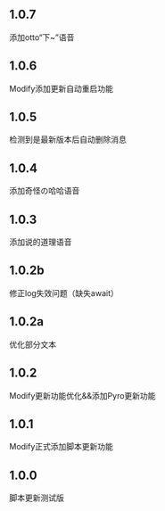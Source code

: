 ## 1.0.7
添加otto“下~”语音

## 1.0.6
Modify添加更新自动重启功能

## 1.0.5
检测到是最新版本后自动删除消息

## 1.0.4
添加奇怪の哈哈语音

## 1.0.3
添加说的道理语音

## 1.0.2b
修正log失效问题（缺失await）

## 1.0.2a
优化部分文本

## 1.0.2
Modify更新功能优化&&添加Pyro更新功能

## 1.0.1
Modify正式添加脚本更新功能

## 1.0.0
脚本更新测试版